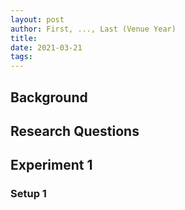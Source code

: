 ```yaml
---
layout: post
author: First, ..., Last (Venue Year)
title: 
date: 2021-03-21
tags: 
---
```


## Background

## Research Questions

## Experiment 1

### Setup 1

